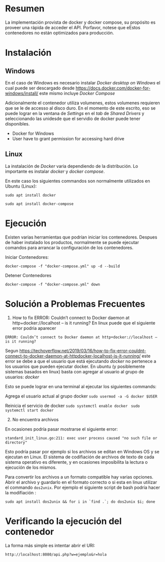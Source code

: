 # Resumen

La implementación provista de docker y docker compose, su propósito es proveer una rápida de acceder el API. Porfavor, notese que eEstos contenedores no están optimizados para producción.

# Instalación

## Windows
En el caso de Windows es necesario instalar _Docker desktop on Windows_ el cual puede ser descargado desde https://docs.docker.com/docker-for-windows/install/ este mismo incluye _Docker Compose_

Adicionalmente el contenedor utiliza volumenes, estos volumenes requieren que se le de accesso al disco duro. 
En el momento de este escrito, eso se puede lograr en la ventana de _Settings_ en el _tab_ de _Shared Drivers_ y seleccionando las unidesde que el servidio de docker puede tener disponibles.


* Docker for Windows
* User have to grant permission for accessing hard drive


## Linux
La instalación de _Docker_ varia dependiendo de la distribución.  Lo importante es instalar _docker_ y _docker compose_. 

En este caso los siguientes commandos son normalmente utilizados en Ubuntu (Linux):

`sudo apt install docker`

`sudo apt install docker-compose`

# Ejecución
Existen varias herramientas que podrían iniciar los contenedores. Despues de haber instalado los productos, normalmente se puede ejecutar comandos para arrancar la configuración de los contenedores. 

Iniciar Contenedores:

`docker-compose -f "docker-compose.yml" up -d --build`

Detener Contenedores

`docker-compose -f "docker-compose.yml" down`


# Solución a Problemas Frecuentes

1. How to fix ERROR: Couldn’t connect to Docker daemon at http+docker://localhost – is it running?
En linux puede que el siguiente error podria aparecer

```ERROR: Couldn’t connect to Docker daemon at http+docker://localhost – is it running?```

Segun https://techoverflow.net/2019/03/16/how-to-fix-error-couldnt-connect-to-docker-daemon-at-httpdocker-localhost-is-it-running/ este error se debe a que el usuario que está ejecutando _docker_ no pertenece a los usuarios que pueden ejecutar docker. En ubuntu (y posiblemente sistemas basados en linux) basta con agregar al usuario al grupo de usuarios: _docker_

Esto se puede lograr en una terminal al ejecutar los siguientes commands: 

Agrega el usuario actual al grupo docker
`sudo usermod -a -G docker $USER `

Reinicia el servicio de docker
`sudo systemctl enable docker `
`sudo systemctl start docker`


2. No encuentra archivos

En ocasiones podría pasar mostrarse el siguiente error:

```standard_init_linux.go:211: exec user process caused "no such file or directory"```

Esto podría pasar por ejemplo si los archivos se editan en Windows OS y se ejecutan en Linux. El sistema de codifiación de archivos de texto de cada sistema operativo es diferente, y en ocasiones imposibilita la lectura o ejecución de los mismos. 

Para convertir los archivos a un formato compatible hay varias opciones. Abrir el archivo y guardarlo en el formato correcto o si esta en linux utilizar el commando `dos2unix`. 
Por ejemplo el siguiente script de bash podría hacer la modifiación :

```sudo apt install dos2unix && for i in `find .`; do dos2unix $i; done```



# Verificando la ejecución del contenedor

La forma más simple es intentar abrir el URI:

`http://localhost:8080/api.php?w=ejemplo&r=hola`
